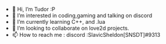 - 👋 Hi, I’m Tudor :P
- 👀 I’m interested in coding,gaming and talking on discord
- 🌱 I’m currently learning C++, and .lua
- 💞️ I’m looking to collaborate on love2d projects.
- 📫 How to reach me : discord :SlavicSheldon[SNSDT]#9313

<!---
codewithtudor/codewithtudor is a ✨ special ✨ repository because its `README.md` (this file) appears on your GitHub profile.
You can click the Preview link to take a look at your changes.
--->

